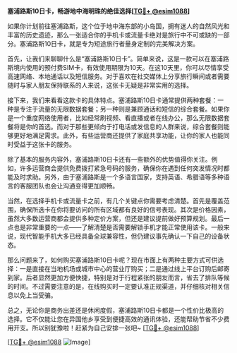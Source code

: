 **塞浦路斯10日卡，畅游地中海明珠的绝佳选择[[TG💪+ @esim1088](https://t.me/s/esim1088)]**

如果你计划前往塞浦路斯，这个位于地中海东部的小岛国，拥有迷人的自然风光和丰富的历史遗迹，那么一张适合你的手机卡或流量卡绝对是旅行中不可或缺的一部分。塞浦路斯10日卡，就是专为短途旅行者量身定制的完美解决方案。

首先，让我们来聊聊什么是“塞浦路斯10日卡”。简单来说，这是一款可以在塞浦路斯境内使用的预付费SIM卡，有效使用期限为10天。在这10天里，你可以尽情享受高速网络、本地通话以及短信服务。对于喜欢在社交媒体上分享旅行瞬间或者需要随时与家人朋友保持联系的人来说，这张卡无疑是非常实用的选择。

接下来，我们来看看这款卡的具体特点。塞浦路斯10日卡通常提供两种套餐：一种是专注于流量的无限数据套餐；另一种则是兼顾通话和短信的综合套餐。如果你是一个重度网络使用者，比如经常刷视频、看直播或者在线办公，那么无限数据套餐将是你的首选。而对于那些更倾向于打电话或发信息的人群来说，综合套餐则能够更好地满足需求。此外，有些运营商还提供了家庭共享功能，让你的家人也能同时受益于这张卡的服务。

除了基本的服务内容外，塞浦路斯10日卡还有一些额外的优势值得你关注。例如，许多运营商会提供免费拨打紧急号码的服务，确保你在遇到任何突发情况时都能及时求助。另外，由于塞浦路斯是一个多语言国家，支持英语、希腊语等多种语言的客服团队也会让沟通变得更加顺畅。

当然，在选择手机卡或流量卡之前，有几个关键点你需要考虑清楚。首先是覆盖范围，确保所选卡在你将要访问的所有区域都有良好的信号表现。其次是价格因素，虽然大多数运营商都会提供多种定价方案，但还是建议提前做好预算规划。最后一点也是非常重要的一点——了解清楚是否需要解锁手机才能正常使用该卡。一般来说，现代智能手机大多已经具备全球兼容性，但仍建议事先确认一下自己的设备状态。

那么问题来了，如何购买塞浦路斯10日卡呢？现在市面上有两种主要方式可供选择：一是直接在当地机场或城市中心的营业厅购买；二是通过线上平台订购后邮寄到家。后者显然更加方便快捷，特别是对于行程紧张的朋友而言，省去了排队等候的时间。不过需要注意的是，在线购买时一定要认准正规渠道，并仔细核对相关信息以免上当受骗。

总之，无论你是商务出差还是休闲度假，塞浦路斯10日卡都是一个性价比极高的选择。它不仅能让您在异国他乡享受到便捷高效的通讯体验，还能帮助节省不少费用开支。所以别犹豫啦！赶紧为自己安排一张吧~ [[TG💪+ @esim1088](https://t.me/s/esim1088)] 

[[TG💪+ @esim1088](https://t.me/s/esim1088) ![Image](https://i.postimg.cc/4NQfJmqS/Snipaste-2025-05-13-00-14-12.png)]
